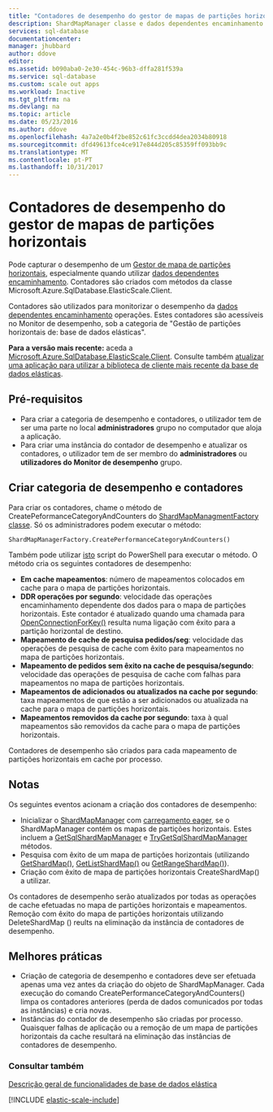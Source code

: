 ```yaml
---
title: "Contadores de desempenho do gestor de mapas de partições horizontais"
description: ShardMapManager classe e dados dependentes encaminhamento contadores de desempenho
services: sql-database
documentationcenter: 
manager: jhubbard
author: ddove
editor: 
ms.assetid: b090aba0-2e30-454c-96b3-dffa281f539a
ms.service: sql-database
ms.custom: scale out apps
ms.workload: Inactive
ms.tgt_pltfrm: na
ms.devlang: na
ms.topic: article
ms.date: 05/23/2016
ms.author: ddove
ms.openlocfilehash: 4a7a2e0b4f2be852c61fc3ccdd4dea2034b80918
ms.sourcegitcommit: dfd49613fce4ce917e844d205c85359ff093bb9c
ms.translationtype: MT
ms.contentlocale: pt-PT
ms.lasthandoff: 10/31/2017
---
```

# <a name="performance-counters-for-shard-map-manager"></a>Contadores de desempenho do gestor de mapas de partições horizontais
Pode capturar o desempenho de um [Gestor de mapa de partições horizontais](sql-database-elastic-scale-shard-map-management.md), especialmente quando utilizar [dados dependentes encaminhamento](sql-database-elastic-scale-data-dependent-routing.md). Contadores são criados com métodos da classe Microsoft.Azure.SqlDatabase.ElasticScale.Client.  

Contadores são utilizados para monitorizar o desempenho da [dados dependentes encaminhamento](sql-database-elastic-scale-data-dependent-routing.md) operações. Estes contadores são acessíveis no Monitor de desempenho, sob a categoria de "Gestão de partições horizontais de: base de dados elásticas".

**Para a versão mais recente:** aceda a [Microsoft.Azure.SqlDatabase.ElasticScale.Client](https://www.nuget.org/packages/Microsoft.Azure.SqlDatabase.ElasticScale.Client/). Consulte também [atualizar uma aplicação para utilizar a biblioteca de cliente mais recente da base de dados elásticas](sql-database-elastic-scale-upgrade-client-library.md).

## <a name="prerequisites"></a>Pré-requisitos
* Para criar a categoria de desempenho e contadores, o utilizador tem de ser uma parte no local **administradores** grupo no computador que aloja a aplicação.  
* Para criar uma instância do contador de desempenho e atualizar os contadores, o utilizador tem de ser membro do **administradores** ou **utilizadores do Monitor de desempenho** grupo. 

## <a name="create-performance-category-and-counters"></a>Criar categoria de desempenho e contadores
Para criar os contadores, chame o método de CreatePeformanceCategoryAndCounters do [ShardMapManagmentFactory classe](https://msdn.microsoft.com/library/azure/microsoft.azure.sqldatabase.elasticscale.shardmanagement.shardmapmanagerfactory.aspx). Só os administradores podem executar o método: 

    ShardMapManagerFactory.CreatePerformanceCategoryAndCounters()  

Também pode utilizar [isto](https://gallery.technet.microsoft.com/scriptcenter/Elastic-DB-Tools-for-Azure-17e3d283) script do PowerShell para executar o método. O método cria os seguintes contadores de desempenho:  

* **Em cache mapeamentos**: número de mapeamentos colocados em cache para o mapa de partições horizontais.
* **DDR operações por segundo**: velocidade das operações encaminhamento dependente dos dados para o mapa de partições horizontais. Este contador é atualizado quando uma chamada para [OpenConnectionForKey()](https://msdn.microsoft.com/library/azure/microsoft.azure.sqldatabase.elasticscale.shardmanagement.shardmap.openconnectionforkey.aspx) resulta numa ligação com êxito para a partição horizontal de destino. 
* **Mapeamento de cache de pesquisa pedidos/seg**: velocidade das operações de pesquisa de cache com êxito para mapeamentos no mapa de partições horizontais. 
* **Mapeamento de pedidos sem êxito na cache de pesquisa/segundo**: velocidade das operações de pesquisa de cache com falhas para mapeamentos no mapa de partições horizontais.
* **Mapeamentos de adicionados ou atualizados na cache por segundo**: taxa mapeamentos de que estão a ser adicionados ou atualizada na cache para o mapa de partições horizontais. 
* **Mapeamentos removidos da cache por segundo**: taxa à qual mapeamentos são removidos da cache para o mapa de partições horizontais. 

Contadores de desempenho são criados para cada mapeamento de partições horizontais em cache por processo.  

## <a name="notes"></a>Notas
Os seguintes eventos acionam a criação dos contadores de desempenho:  

* Inicializar o [ShardMapManager](https://msdn.microsoft.com/library/azure/microsoft.azure.sqldatabase.elasticscale.shardmanagement.shardmapmanager.aspx) com [carregamento eager](https://msdn.microsoft.com/library/azure/microsoft.azure.sqldatabase.elasticscale.shardmanagement.shardmapmanagerloadpolicy.aspx), se o ShardMapManager contém os mapas de partições horizontais. Estes incluem a [GetSqlShardMapManager](https://msdn.microsoft.com/library/azure/microsoft.azure.sqldatabase.elasticscale.shardmanagement.shardmapmanagerfactory.getsqlshardmapmanager.aspx?f=255&MSPPError=-2147217396#M:Microsoft.Azure.SqlDatabase.ElasticScale.ShardManagement.ShardMapManagerFactory.GetSqlShardMapManager%28System.String,Microsoft.Azure.SqlDatabase.ElasticScale.ShardManagement.ShardMapManagerLoadPolicy%29) e [TryGetSqlShardMapManager](https://msdn.microsoft.com/library/azure/microsoft.azure.sqldatabase.elasticscale.shardmanagement.shardmapmanagerfactory.trygetsqlshardmapmanager.aspx) métodos.
* Pesquisa com êxito de um mapa de partições horizontais (utilizando [GetShardMap()](https://msdn.microsoft.com/library/azure/dn824215.aspx), [GetListShardMap()](https://msdn.microsoft.com/library/azure/dn824212.aspx) ou [GetRangeShardMap()](https://msdn.microsoft.com/library/azure/dn824173.aspx)). 
* Criação com êxito de mapa de partições horizontais CreateShardMap() a utilizar.

Os contadores de desempenho serão atualizados por todas as operações de cache efetuadas no mapa de partições horizontais e mapeamentos. Remoção com êxito do mapa de partições horizontais utilizando DeleteShardMap () reults na eliminação da instância de contadores de desempenho.  

## <a name="best-practices"></a>Melhores práticas
* Criação de categoria de desempenho e contadores deve ser efetuada apenas uma vez antes da criação do objeto de ShardMapManager. Cada execução do comando CreatePerformanceCategoryAndCounters() limpa os contadores anteriores (perda de dados comunicados por todas as instâncias) e cria novas.  
* Instâncias do contador de desempenho são criadas por processo. Quaisquer falhas de aplicação ou a remoção de um mapa de partições horizontais da cache resultará na eliminação das instâncias de contadores de desempenho.  

### <a name="see-also"></a>Consultar também
[Descrição geral de funcionalidades de base de dados elástica](sql-database-elastic-scale-introduction.md)  

[!INCLUDE [elastic-scale-include](../../includes/elastic-scale-include.md)]

<!--Anchors-->
<!--Image references-->

